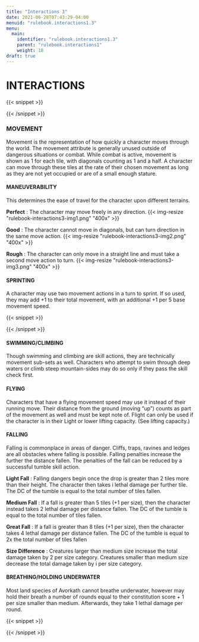 ```yaml
---
title: "Interactions 3"
date: 2021-06-28T07:43:29-04:00
menuid: "rulebook.interactions1.3"
menu:
  main:
    identifier: "rulebook.interactions1.3"
    parent: "rulebook.interactions1"
    weight: 18
draft: true
---
```


# INTERACTIONS

{{< snippet >}}<div class="bookpage-columns"><div class="bookpage-column">{{< /snippet >}}

### MOVEMENT
Movement is the representation of how quickly a character moves through the world.
The movement attribute is generally unused outside of dangerous situations or combat.
While combat is active, movement is shown as 1 for each tile, with diagonals
counting as 1 and a half. A character can move through these tiles at the rate
of their chosen movement as long as they are not yet occupied or are of a small
enough stature.

#### MANEUVERABILITY
This determines the ease of travel for the character upon different terrains.

**Perfect** : The character may move freely in any direction.
{{< img-resize "rulebook-interactions3-img1.png" "400x" >}}

**Good** : The character cannot move in diagonals, but can turn direction
in the same move action.
{{< img-resize "rulebook-interactions3-img2.png" "400x" >}}

**Rough** : The character can only move in a straight line and must take
a second move action to turn.
{{< img-resize "rulebook-interactions3-img3.png" "400x" >}}

#### SPRINTING
A character may use two movement actions in a turn to sprint. If so used,
they may add +1 to their total movement, with an additional +1 per 5 base
movement speed.

{{< snippet >}}</div><div class="bookpage-column">{{< /snippet >}}

#### SWIMMING/CLIMBING
Though swimming and climbing are skill actions, they are technically movement
sub-sets as well. Characters who attempt to swim through deep waters or climb
steep mountain-sides may do so only if they pass the skill check first.

#### FLYING
Characters that have a flying movement speed may use it instead of their running move.
Their distance from the ground (moving “up”) counts as part of the movement as
well and must be kept note of. Flight can only be used if the character is in
their Light or lower lifting capacity. (See lifting capacity.)

#### FALLING
Falling is commonplace in areas of danger. Cliffs, traps, ravines and ledges are
all obstacles where falling is possible. Falling penalties increase the further
the distance fallen. The penalties of the fall can be reduced by a successful
tumble skill action.

**Light Fall** : Falling dangers begin once the drop is greater than 2 tiles
more than their height. The character then takes i lethal damage per further
tile. The DC of the tumble is equal to the total number of tiles fallen.

**Medium Fall** : If a fall is greater than 5 tiles (+1 per size), then the
character instead takes 2 lethal damage per distance fallen. The DC of the
tumble is equal to the total number of tiles fallen.

**Great Fall** : If a fall is greater than 8 tiles (+1 per size), then the
character takes 4 lethal damage per distance fallen. The DC of the tumble is
equal to 2x the total number of tiles fallen

**Size Difference** : Creatures larger than medium size increase the total
damage taken by 2 per size category. Creatures smaller than medium size decrease
the total damage taken by i per size category.

#### BREATHING/HOLDING UNDERWATER
Most land species of Avorkath cannot breathe underwater, however may hold their
breath a number of rounds equal to their constitution score + 1 per size smaller
than medium. Afterwards, they take 1 lethal damage per round.

{{< snippet >}}</div></div>{{< /snippet >}}

